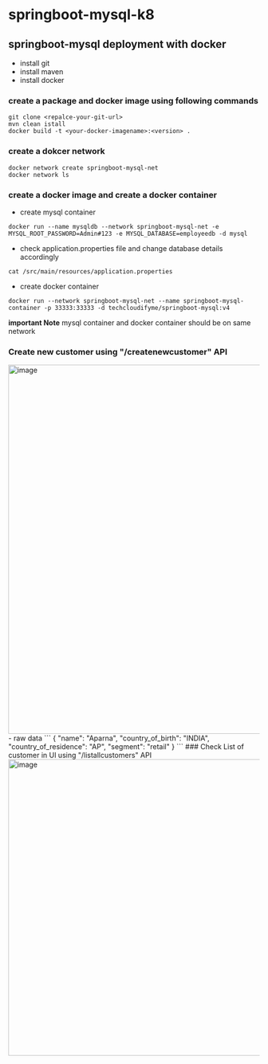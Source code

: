 # springboot-mysql-k8

## springboot-mysql deployment with docker
  - install git
  - install maven
  - install docker
### create a package and docker image using following commands
```
git clone <repalce-your-git-url>
mvn clean istall
docker build -t <your-docker-imagename>:<version> .
```
### create a dokcer network
```
docker network create springboot-mysql-net
docker network ls
```
### create a docker image and create a docker container
- create mysql container
```
docker run --name mysqldb --network springboot-mysql-net -e MYSQL_ROOT_PASSWORD=Admin#123 -e MYSQL_DATABASE=employeedb -d mysql
```
- check application.properties file and change database details accordingly
```
cat /src/main/resources/application.properties
```
- create docker container
```
docker run --network springboot-mysql-net --name springboot-mysql-container -p 33333:33333 -d techcloudifyme/springboot-mysql:v4
```
**important Note** mysql container and docker container should be on same network

### Create new customer using "/createnewcustomer" API
<img width="741" alt="image" src="https://github.com/TechCloudifyMe/springboot-mysql-k8/assets/141027817/40360690-cdae-4506-9971-a6151ed7978b">
- raw data
```
{
  "name": "Aparna",
  "country_of_birth": "INDIA",
  "country_of_residence": "AP",
  "segment": "retail"
}
```
### Check List of customer in UI using "/listallcustomers" API
<img width="595" alt="image" src="https://github.com/TechCloudifyMe/springboot-mysql-k8/assets/141027817/2bd8cbb1-4566-474c-b234-e409835f0cb4">

